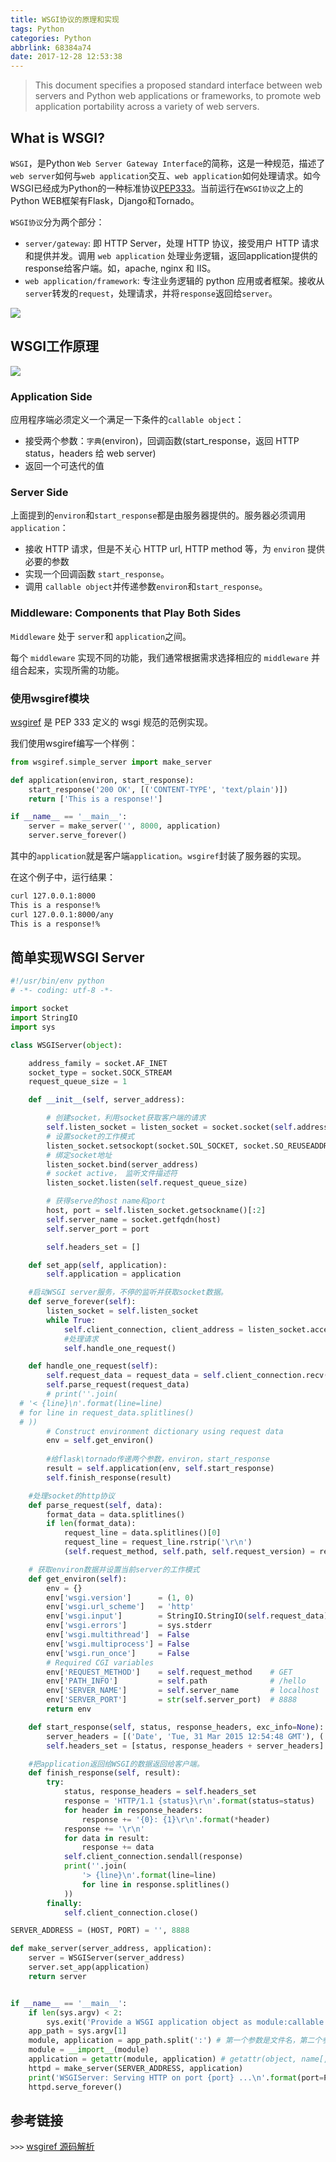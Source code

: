 ```yaml
---
title: WSGI协议的原理和实现
tags: Python
categories: Python
abbrlink: 68384a74
date: 2017-12-28 12:53:38
---
```

<!--  -->
<!-- more -->

> This document specifies a proposed standard interface between web servers and Python web applications or frameworks, to promote web application portability across a variety of web servers.

## What is WSGI?

`WSGI`，是Python `Web Server Gateway Interface`的简称，这是一种规范，描述了`web server`如何与`web application`交互、`web application`如何处理请求。如今WSGI已经成为Python的一种标准协议[PEP333](https://www.python.org/dev/peps/pep-0333/)。当前运行在`WSGI协议`之上的Python WEB框架有Flask，Django和Tornado。

`WSGI协议`分为两个部分：

- `server/gateway`: 即 HTTP Server，处理 HTTP 协议，接受用户 HTTP 请求和提供并发。调用 `web application` 处理业务逻辑，返回application提供的response给客户端。如，apache, nginx 和 IIS。
- `web application/framework`: 专注业务逻辑的 python 应用或者框架。接收从`server`转发的`request`，处理请求，并将`response`返回给`server`。

![](/images/wsgi-1.png)

## WSGI工作原理

![](/images/wsgi-2.png)

### Application Side

应用程序端必须定义一个满足一下条件的`callable object`：

- 接受两个参数：`字典`(environ)，回调函数(start_response，返回 HTTP status，headers 给 web server)
- 返回一个可迭代的值

### Server Side

上面提到的`environ`和`start_response`都是由服务器提供的。服务器必须调用`application`：

- 接收 HTTP 请求，但是不关心 HTTP url, HTTP method 等，为 `environ` 提供必要的参数
- 实现一个回调函数 `start_response`。
- 调用 `callable object`并传递参数`environ`和`start_response`。

### Middleware: Components that Play Both Sides

`Middleware` 处于 `server`和 `application`之间。

每个 `middleware` 实现不同的功能，我们通常根据需求选择相应的 `middleware` 并组合起来，实现所需的功能。

### 使用wsgiref模块

[wsgiref](https://docs.python.org/2/library/wsgiref.html) 是 PEP 333 定义的 wsgi 规范的范例实现。

我们使用wsgiref编写一个样例：

```python
from wsgiref.simple_server import make_server

def application(environ, start_response):
    start_response('200 OK', [('CONTENT-TYPE', 'text/plain')])
    return ['This is a response!']

if __name__ == '__main__':
    server = make_server('', 8000, application)
    server.serve_forever()
```

其中的`application`就是客户端`application`。`wsgiref`封装了服务器的实现。

在这个例子中，运行结果：
```bash
curl 127.0.0.1:8000
This is a response!%                                                            
curl 127.0.0.1:8000/any   
This is a response!%
```

## 简单实现WSGI Server

```python
#!/usr/bin/env python
# -*- coding: utf-8 -*-

import socket
import StringIO
import sys

class WSGIServer(object):

	address_family = socket.AF_INET
	socket_type = socket.SOCK_STREAM
	request_queue_size = 1

	def __init__(self, server_address):

		# 创建socket，利用socket获取客户端的请求
		self.listen_socket = listen_socket = socket.socket(self.address_family, self.socket_type)
        # 设置socket的工作模式
		listen_socket.setsockopt(socket.SOL_SOCKET, socket.SO_REUSEADDR, 1)
		# 绑定socket地址
		listen_socket.bind(server_address)
		# socket active， 监听文件描述符
		listen_socket.listen(self.request_queue_size)

		# 获得serve的host name和port
		host, port = self.listen_socket.getsockname()[:2]
		self.server_name = socket.getfqdn(host)
		self.server_port = port

		self.headers_set = []

	def set_app(self, application):
		self.application = application 

    #启动WSGI server服务，不停的监听并获取socket数据。
	def serve_forever(self):
		listen_socket = self.listen_socket
		while True:
			self.client_connection, client_address = listen_socket.accept() #接受客户端请求
            #处理请求
			self.handle_one_request()

	def handle_one_request(self):
		self.request_data = request_data = self.client_connection.recv(1024)
		self.parse_request(request_data)
		# print(''.join(
  # '< {line}\n'.format(line=line)
  # for line in request_data.splitlines()
  # ))
  		# Construct environment dictionary using request data
		env = self.get_environ()
      
        #给flask\tornado传递两个参数，environ，start_response
		result = self.application(env, self.start_response)
		self.finish_response(result)

    #处理socket的http协议
	def parse_request(self, data):
		format_data = data.splitlines()
		if len(format_data):
			request_line = data.splitlines()[0]
			request_line = request_line.rstrip('\r\n')
			(self.request_method, self.path, self.request_version) = request_line.split() ## ['GET', '/', 'HTTP/1.1']

    # 获取environ数据并设置当前server的工作模式
	def get_environ(self):
		env = {}
		env['wsgi.version']      = (1, 0)
		env['wsgi.url_scheme']   = 'http'
		env['wsgi.input']        = StringIO.StringIO(self.request_data)
		env['wsgi.errors']       = sys.stderr
		env['wsgi.multithread']  = False
		env['wsgi.multiprocess'] = False
		env['wsgi.run_once']     = False
		# Required CGI variables
		env['REQUEST_METHOD']    = self.request_method    # GET
		env['PATH_INFO']         = self.path              # /hello
		env['SERVER_NAME']       = self.server_name       # localhost
		env['SERVER_PORT']       = str(self.server_port)  # 8888
		return env

	def start_response(self, status, response_headers, exc_info=None):
		server_headers = [('Date', 'Tue, 31 Mar 2015 12:54:48 GMT'), ('Server', 'WSGIServer 0.2')]
		self.headers_set = [status, response_headers + server_headers]

    #把application返回给WSGI的数据返回给客户端。
	def finish_response(self, result):
		try:
			status, response_headers = self.headers_set
			response = 'HTTP/1.1 {status}\r\n'.format(status=status)
			for header in response_headers:
				response += '{0}: {1}\r\n'.format(*header)
			response += '\r\n'
			for data in result:
				response += data
			self.client_connection.sendall(response)
			print(''.join(
                '> {line}\n'.format(line=line)
                for line in response.splitlines()
            ))
		finally:
			self.client_connection.close()

SERVER_ADDRESS = (HOST, PORT) = '', 8888

def make_server(server_address, application):
	server = WSGIServer(server_address)
	server.set_app(application)
	return server


if __name__ == '__main__':
	if len(sys.argv) < 2:
		sys.exit('Provide a WSGI application object as module:callable')
	app_path = sys.argv[1]
	module, application = app_path.split(':') # 第一个参数是文件名，第二个参数时长文件内app的命名
	module = __import__(module)
	application = getattr(module, application) # getattr(object, name[, default]) -> value
	httpd = make_server(SERVER_ADDRESS, application)
	print('WSGIServer: Serving HTTP on port {port} ...\n'.format(port=PORT))
	httpd.serve_forever()

```

## 参考链接

`>>>` [wsgiref 源码解析](http://cizixs.com/2014/11/09/dive-into-wsgiref)


